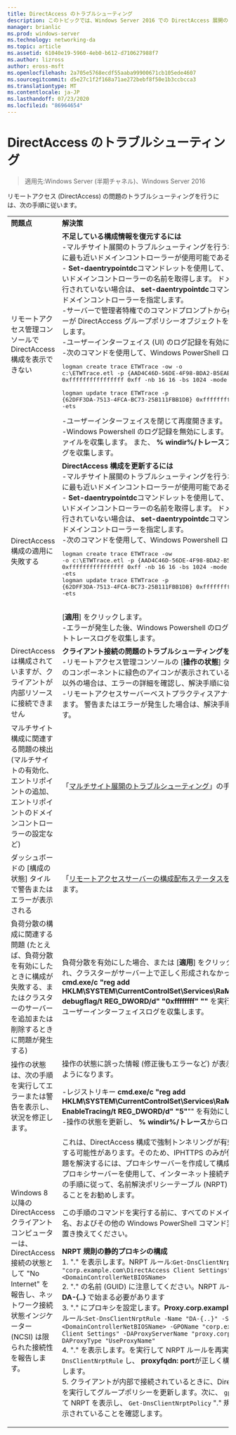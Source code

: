 ```yaml
---
title: DirectAccess のトラブルシューティング
description: このトピックでは、Windows Server 2016 での DirectAccess 展開のトラブルシューティングについて説明します。
manager: brianlic
ms.prod: windows-server
ms.technology: networking-da
ms.topic: article
ms.assetid: 61040e19-5960-4eb0-b612-d710627988f7
ms.author: lizross
author: eross-msft
ms.openlocfilehash: 2a705e5768ecdf55aaba99900671cb105ede4607
ms.sourcegitcommit: d5e27c1f2f168a71ae272bebf8f50e1b3ccbcca3
ms.translationtype: MT
ms.contentlocale: ja-JP
ms.lasthandoff: 07/23/2020
ms.locfileid: "86964654"
---
```

# <a name="troubleshooting-directaccess"></a>DirectAccess のトラブルシューティング

>適用先:Windows Server (半期チャネル)、Windows Server 2016

リモートアクセス (DirectAccess) の問題のトラブルシューティングを行うには、次の手順に従います。  
  
|||  
|-|-|  
|**問題点**|**解決策**|  
|リモートアクセス管理コンソールで DirectAccess 構成を表示できない|**不足している構成情報を復元するには**<br />-マルチサイト展開のトラブルシューティングを行う場合は、エントリポイントに最も近いドメインコントローラーが使用可能であることを確認します。<br />- **Set-daentrypointdc**コマンドレットを使用して、エントリポイントに最も近いドメインコントローラーの名前を取得します。 ドメインコントローラーが実行されていない場合は、 **set-daentrypointdc**コマンドレットを使用して別のドメインコントローラーを指定します。<br />-サーバーで管理者特権でのコマンドプロンプトから**gpresult**を実行し、サーバーが DirectAccess グループポリシーオブジェクトを取得していることを確認します。<br />-ユーザーインターフェイス (UI) のログ記録を有効にします。<br />-次のコマンドを使用して、Windows PowerShell ログを開始します。<pre>logman create trace ETWTrace -ow -o c:\ETWTrace.etl -p {AAD4C46D-56DE-4F98-BDA2-B5EAEBDD2B04} 0xffffffffffffffff 0xff -nb 16 16 -bs 1024 -mode 0x2 -max 2048 -ets <br />logman update trace ETWTrace -p {62DFF3DA-7513-4FCA-BC73-25B111FBB1DB} 0xffffffffffffffff 0xff -ets</pre><repro>-ユーザーインターフェイスを閉じて再度開きます。<br />-Windows Powershell のログ記録を無効にします。 イベントトレースログファイルを収集します。 また、 **% windir%/トレース**フォルダーからすべてのログを収集します。|  
|DirectAccess 構成の適用に失敗する|**DirectAccess 構成を更新するには**<br />-マルチサイト展開のトラブルシューティングを行う場合は、エントリポイントに最も近いドメインコントローラーが使用可能であることを確認します。<br />- **Set-daentrypointdc**コマンドレットを使用して、エントリポイントに最も近いドメインコントローラーの名前を取得します。 ドメインコントローラーが実行されていない場合は、 **set-daentrypointdc**コマンドレットを使用して別のドメインコントローラーを指定します。<br />-次のコマンドを使用して、Windows Powershell ログを開始します。<br /><pre>logman create trace ETWTrace -ow -o c:\ETWTrace.etl -p {AAD4C46D-56DE-4F98-BDA2-B5EAEBDD2B04} 0xffffffffffffffff 0xff -nb 16 16 -bs 1024 -mode 0x2 -max 2048 -ets<br />logman update trace ETWTrace -p {62DFF3DA-7513-4FCA-BC73-25B111FBB1DB} 0xffffffffffffffff 0xff -ets</pre>    <repro><br />[**適用**] をクリックします。<br />-エラーが発生した後、Windows Powershell のログ記録を無効にし、イベントトレースログを収集します。|  
|DirectAccess は構成されていますが、クライアントが内部リソースに接続できません|**クライアント接続の問題のトラブルシューティングを行うには**<br />-リモートアクセス管理コンソールの [**操作の状態**] タブをクリックし、すべてのコンポーネントに緑色のアイコンが表示されていることを確認します。 それ以外の場合は、エラーの詳細を確認し、解決手順に従います。<br />-リモートアクセスサーバーベストプラクティスアナライザー (BPA) を実行します。 警告またはエラーが発生した場合は、解決手順に従って問題を解決します。|  
|マルチサイト構成に関連する問題の検出 (マルチサイトの有効化、エントリポイントの追加、エントリポイントのドメインコントローラーの設定など)|「[マルチサイト展開のトラブルシューティング](/previous-versions/windows/it-pro/windows-server-2012-R2-and-2012/jj554657(v=ws.11))」の手順に従います。|  
|ダッシュボードの [構成の状態] タイルで警告またはエラーが表示される|「[リモートアクセスサーバーの構成配布ステータスを監視](/previous-versions/windows/it-pro/windows-server-2012-R2-and-2012/jj574221(v=ws.11))する」の手順に従います。|  
|負荷分散の構成に関連する問題 (たとえば、負荷分散を有効にしたときに構成が失敗する、またはクラスターのサーバーを追加または削除するときに問題が発生する)|負荷分散を有効にした場合、または [**適用**] をクリックしたときに構成が更新され、クラスターがサーバー上で正しく形成されなかった場合は、コマンド**cmd.exe/c "reg add HKLM\SYSTEM\CurrentControlSet\Services\RaMgmtSvc\Parameters/F/v debugflag/t REG_DWORD/d" "0xffffffff" ""** を実行して、新しいサーバーのユーザーインターフェイスログを収集します。|  
|操作の状態は、次の手順を実行してエラーまたは警告を表示し、状況を修正します。|操作の状態に誤った情報 (修正後もエラーなど) が表示されている場合は、次のようになります。<p>-レジストリキー **cmd.exe/c "reg add HKLM\SYSTEM\CurrentControlSet\Services\RaMgmtSvc\Parameters/f/V EnableTracing/t REG_DWORD/d" "5"**"" を有効にします。<br />-操作の状態を更新し、 **% windir%/トレース**からログを収集します。|  
|Windows 8 以降の DirectAccess クライアントコンピューターは、DirectAccess 接続の状態として "No Internet" を報告し、ネットワーク接続状態インジケーター (NCSI) は限られた接続性を報告します。|これは、DirectAccess 構成で強制トンネリングが有効になっている場合に発生する可能性があります。そのため、IPHTTPS のみが使用されています。 この問題を解決するには、プロキシサーバーを作成して構成します。 次に、NCSI はプロキシサーバーを使用して、インターネット接続チェックを実行します。 次の手順に従って、名前解決ポリシーテーブル (NRPT) に静的プロキシを追加することをお勧めします。<p>この手順のコマンドを実行する前に、すべてのドメイン名、コンピューター名、およびその他の Windows PowerShell コマンド変数を、展開に適した値に置き換えてください。<p>**NRPT 規則の静的プロキシの構成**<br />1. "." を表示します。NRPT ルール:`Get-DnsClientNrptRule -GpoName "corp.example.com\DirectAccess Client Settings" -Server <DomainControllerNetBIOSName>`<br />2. "." の名前 (GUID) に注意してください。NRPT ルール。 名前 (GUID) は、 **DA-{..}** で始まる必要があります<br />3. "." にプロキシを設定します。**Proxy.corp.example.com:8080**する NRPT ルール:`Set-DnsClientNrptRule -Name "DA-{..}" -Server <DomainControllerNetBIOSName> -GPOName "corp.example.com\DirectAccess Client Settings" -DAProxyServerName "proxy.corp.example.com:8080" -DAProxyType "UseProxyName"`<br />4. "." を表示します。を実行して NRPT ルールを再実行 `Get-DnsClientNrptRule` し、 **proxyfqdn: port**が正しく構成されていることを確認します。<br />5. クライアントが内部で接続されているときに、DirectAccess クライアントでを実行してグループポリシーを更新します。次に、 `gpupdate /force` を使用して NRPT を表示し、 `Get-DnsClientNrptPolicy` "." 規則に**proxyfqdn: port**が表示されていることを確認します。|  
  
